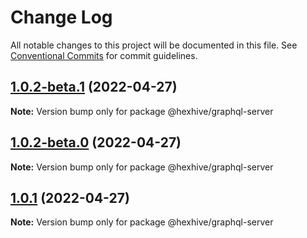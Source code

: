 # Change Log

All notable changes to this project will be documented in this file.
See [Conventional Commits](https://conventionalcommits.org) for commit guidelines.

## [1.0.2-beta.1](https://github.com/TheTechCompany/HexHive/compare/v1.0.2-beta.0...v1.0.2-beta.1) (2022-04-27)

**Note:** Version bump only for package @hexhive/graphql-server





## [1.0.2-beta.0](https://github.com/TheTechCompany/HexHive/compare/v1.0.1...v1.0.2-beta.0) (2022-04-27)

**Note:** Version bump only for package @hexhive/graphql-server





## [1.0.1](https://github.com/TheTechCompany/HexHive/compare/v0.0.6-alpha.64...v1.0.1) (2022-04-27)

**Note:** Version bump only for package @hexhive/graphql-server
